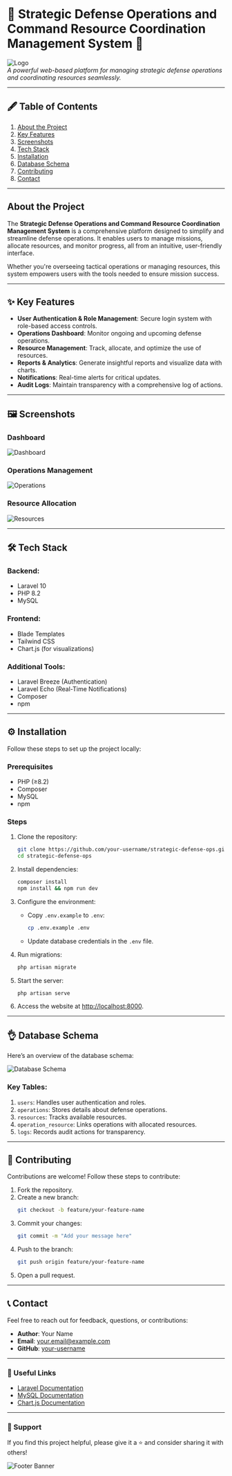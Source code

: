 # 🌟 Strategic Defense Operations and Command Resource Coordination Management System 🌟

![Logo](assets/logo.png)  
*A powerful web-based platform for managing strategic defense operations and coordinating resources seamlessly.*

---

## 🖋 Table of Contents
1. [About the Project](#-about-the-project)
2. [Key Features](#-key-features)
3. [Screenshots](#-screenshots)
4. [Tech Stack](#-tech-stack)
5. [Installation](#-installation)
6. [Database Schema](#-database-schema)
7. [Contributing](#-contributing)
8. [Contact](#-contact)

---

##  About the Project
The **Strategic Defense Operations and Command Resource Coordination Management System** is a comprehensive platform designed to simplify and streamline defense operations. It enables users to manage missions, allocate resources, and monitor progress, all from an intuitive, user-friendly interface.

Whether you're overseeing tactical operations or managing resources, this system empowers users with the tools needed to ensure mission success.

---

## ✨ Key Features
- **User Authentication & Role Management**: Secure login system with role-based access controls.
- **Operations Dashboard**: Monitor ongoing and upcoming defense operations.
- **Resource Management**: Track, allocate, and optimize the use of resources.
- **Reports & Analytics**: Generate insightful reports and visualize data with charts.
- **Notifications**: Real-time alerts for critical updates.
- **Audit Logs**: Maintain transparency with a comprehensive log of actions.

---

## 🖼️ Screenshots
### Dashboard
![Dashboard](assets/screenshots/dashboard.png)

### Operations Management
![Operations](assets/screenshots/operations.png)

### Resource Allocation
![Resources](assets/screenshots/resources.png)

---

## 🛠️ Tech Stack
### **Backend**:
- Laravel 10
- PHP 8.2
- MySQL

### **Frontend**:
- Blade Templates
- Tailwind CSS
- Chart.js (for visualizations)

### **Additional Tools**:
- Laravel Breeze (Authentication)
- Laravel Echo (Real-Time Notifications)
- Composer
- npm

---

## ⚙️ Installation
Follow these steps to set up the project locally:

### Prerequisites
- PHP (≥8.2)
- Composer
- MySQL
- npm

### Steps
1. Clone the repository:
   ```bash
   git clone https://github.com/your-username/strategic-defense-ops.git
   cd strategic-defense-ops
   ```

2. Install dependencies:
   ```bash
   composer install
   npm install && npm run dev
   ```

3. Configure the environment:
   - Copy `.env.example` to `.env`:
     ```bash
     cp .env.example .env
     ```
   - Update database credentials in the `.env` file.

4. Run migrations:
   ```bash
   php artisan migrate
   ```

5. Start the server:
   ```bash
   php artisan serve
   ```

6. Access the website at [http://localhost:8000](http://localhost:8000).

---

## 👌 Database Schema
Here’s an overview of the database schema:

![Database Schema](assets/screenshots/database_schema.png)

### Key Tables:
1. `users`: Handles user authentication and roles.
2. `operations`: Stores details about defense operations.
3. `resources`: Tracks available resources.
4. `operation_resource`: Links operations with allocated resources.
5. `logs`: Records audit actions for transparency.

---

## 🤝 Contributing
Contributions are welcome! Follow these steps to contribute:
1. Fork the repository.
2. Create a new branch:
   ```bash
   git checkout -b feature/your-feature-name
   ```
3. Commit your changes:
   ```bash
   git commit -m "Add your message here"
   ```
4. Push to the branch:
   ```bash
   git push origin feature/your-feature-name
   ```
5. Open a pull request.

---

## 📞 Contact
Feel free to reach out for feedback, questions, or contributions:

- **Author**: Your Name
- **Email**: your.email@example.com
- **GitHub**: [your-username](https://github.com/your-username)

---

### 🔗 Useful Links
- [Laravel Documentation](https://laravel.com/docs)
- [MySQL Documentation](https://dev.mysql.com/doc/)
- [Chart.js Documentation](https://www.chartjs.org/docs/)

---

### 🌟 Support
If you find this project helpful, please give it a ⭐ and consider sharing it with others!

![Footer Banner](assets/screenshots/footer_banner.png)
